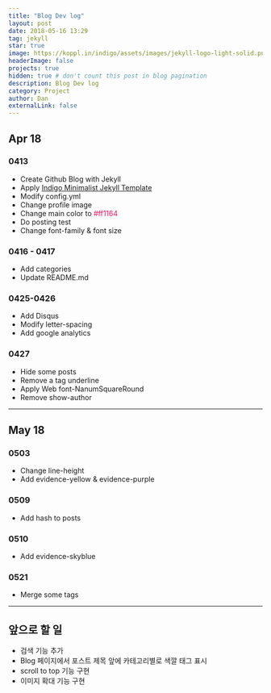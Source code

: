 ```yaml
---
title: "Blog Dev log"
layout: post
date: 2018-05-16 13:29
tag: jekyll
star: true
image: https://koppl.in/indigo/assets/images/jekyll-logo-light-solid.png
headerImage: false
projects: true
hidden: true # don't count this post in blog pagination
description: Blog Dev log
category: Project
author: Dan
externalLink: false
---
```


## Apr 18

### 0413
* Create Github Blog with Jekyll
* Apply <a href="http://koppl.in/indigo/">Indigo Minimalist Jekyll Template</a>
* Modify config.yml
* Change profile image
* Change main color to <span style="color:#ff1164">#ff1164</span>
* Do posting test
* Change font-family & font size

### 0416 - 0417
* Add categories
* Update README.md

### 0425-0426
* Add Disqus
* Modify letter-spacing
* Add google analytics

### 0427
* Hide some posts
* Remove a tag underline
* Apply Web font-NanumSquareRound
* Remove show-author

---
## May 18

### 0503
* Change line-height
* Add <span class="evidence-yellow">evidence-yellow</span> & <span class="evidence-purple">evidence-purple</span>

### 0509
* Add hash to posts

### 0510
* Add <span class="evidence-skyblue">evidence-skyblue</span>


### 0521
* Merge some tags

---
## 앞으로 할 일

* 검색 기능 추가
* Blog 페이지에서 포스트 제목 앞에 카테고리별로 색깔 태그 표시
* scroll to top 기능 구현
* 이미지 확대 기능 구현
